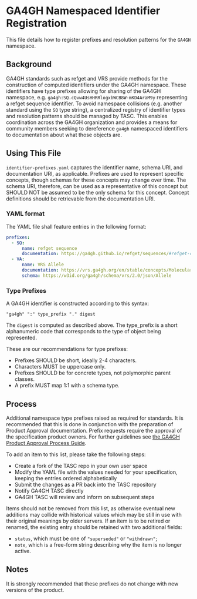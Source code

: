# GA4GH Namespaced Identifier Registration

This file details how to register prefixes and resolution patterns for the `GA4GH` namespace.

## Background

GA4GH standards such as refget and VRS provide methods for the construction of computed identifiers under the GA4GH namespace. These identifiers have type prefixes allowing for sharing of the GA4GH namespace, e.g. `ga4gh:SQ.cQvw4UsHHRRlogxbWCB8W-mKD4AraM9y` representing a refget sequence identifier. To avoid namespace collisions (e.g. another standard using the `SQ` type string), a centralized registry of identifier types and resolution patterns should be managed by TASC. This enables coordination across the GA4GH organization and provides a means for community members seeking to dereference `ga4gh` namespaced identifiers to documentation about what those objects are.

## Using This File

`identifier-prefixes.yaml` captures the identifier name, schema URI, and documentation URI, as applicable. Prefixes are used to represent specific concepts, though schemas for these concepts may change over time. The schema URI, therefore, can be used as a representative of this concept but SHOULD NOT be assumed to be the only schema for this concept. Concept definitions should be retrievable from the documentation URI.

### YAML format

The YAML file shall feature entries in the following format:
```yaml
prefixes:
  - SQ:
      name: refget sequence
      documentation: https://ga4gh.github.io/refget/sequences/#refget-checksum-algorithm
  - VA:
      name: VRS Allele
      documentation: https://vrs.ga4gh.org/en/stable/concepts/MolecularVariation/Allele.html
      schema: https://w3id.org/ga4gh/schema/vrs/2.0/json/Allele
```

### Type Prefixes

A GA4GH identifier is constructed according to this syntax:

```
"ga4gh" ":" type_prefix "." digest
```

The `digest` is computed as described above. The type_prefix is a short alphanumeric code that corresponds to the type of object being represented.

These are our recommendations for type prefixes:

* Prefixes SHOULD be short, ideally 2-4 characters.
* Characters MUST be uppercase only.
* Prefixes SHOULD be for concrete types, not polymorphic parent classes.
* A prefix MUST map 1:1 with a schema type.

## Process

Additional namespace type prefixes raised as required for standards. It is recommended that this is done in conjunction with the preparation of Product Approval documentation. Prefix requests require the approval of the specification product owners. For further guidelines see [the GA4GH Product Approval Process Guide](https://w3id.org/ga4gh/product-approval).

To add an item to this list, please take the following steps:

- Create a fork of the TASC repo in your own user space</li>
- Modify the YAML file with the values needed for your specification, keeping the entries ordered alphabetically
- Submit the changes as a PR back into the TASC repository
- Notify GA4GH TASC directly
- GA4GH TASC will review and inform on subsequent steps

Items should not be removed from this list, as otherwise eventual new additions may collide with historical values which may be still in use with their original meanings by older servers.
If an item is to be retired or renamed, the existing entry should be retained with two additional fields:

- `status`, which must be one of `"superseded"` or `"withdrawn"`;
- `note`, which is a free-form string describing why the item is no longer active.

## Notes

It is strongly recommended that these prefixes do not change with new versions of the product.
